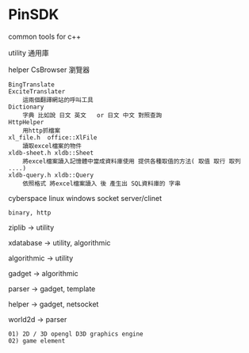 # PinSDK
common tools for c++

utility 通用庫

helper
    CsBrowser
        瀏覽器

    BingTranslate
    ExciteTranslater
        這兩個翻譯網站的呼叫工具
    Dictionary
        字典 比如說 日文 英文   or 日文 中文 對照查詢
    HttpHelper
        用http抓檔案
    xl_file.h  office::XlFile
        讀取excel檔案的物件
    xldb-sheet.h xldb::Sheet
        將excel檔案讀入記憶體中當成資料庫使用 提供各種取值的方法( 取值 取行 取列 ....)
    xldb-query.h xldb::Query
        依照格式 將excel檔案讀入 後 產生出 SQL資料庫的 字串

cyberspace
    linux windows socket server/clinet
    
    binary, http

ziplib        -> utility

xdatabase     -> utility, algorithmic

algorithmic   -> utility

gadget        -> algorithmic

parser        -> gadget, template

helper        -> gadget, netsocket

world2d       -> parser

    01) 2D / 3D opengl D3D graphics engine
    02) game element


